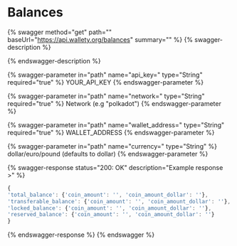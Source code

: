 # Balances

{% swagger method="get" path="" baseUrl="https://api.wallety.org/balances" summary="" %}
{% swagger-description %}

{% endswagger-description %}

{% swagger-parameter in="path" name="api_key=" type="String" required="true" %}
YOUR_API_KEY
{% endswagger-parameter %}

{% swagger-parameter in="path" name="network=" type="String" required="true" %}
Network (e.g "polkadot")
{% endswagger-parameter %}

{% swagger-parameter in="path" name="wallet_address=" type="String" required="true" %}
WALLET_ADDRESS
{% endswagger-parameter %}

{% swagger-parameter in="path" name="currency=" type="String" %}
dollar/euro/pound (defaults to dollar)
{% endswagger-parameter %}

{% swagger-response status="200: OK" description="Example response >" %}
```javascript
{
'total_balance': {'coin_amount': '', 'coin_amount_dollar': ''},
'transferable_balance': {'coin_amount': '', 'coin_amount_dollar': ''},
'locked_balance': {'coin_amount': '', 'coin_amount_dollar': ''},
'reserved_balance': {'coin_amount': '', 'coin_amount_dollar': ''}
}
```
{% endswagger-response %}
{% endswagger %}
